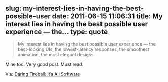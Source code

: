 slug: my-interest-lies-in-having-the-best-possible-user
date: 2011-06-15 11:06:31
title: My interest lies in having the best possible user experience — the...
type: quote
---

> My interest lies in having the best possible user experience — the best-looking UIs, the lowest-latency responses, the smoothest animation, the most elegant designs.

Mine too. Very good post. Must read.

 Via: [Daring Fireball: It’s All Software](http://daringfireball.net/2011/06/its_all_software)
